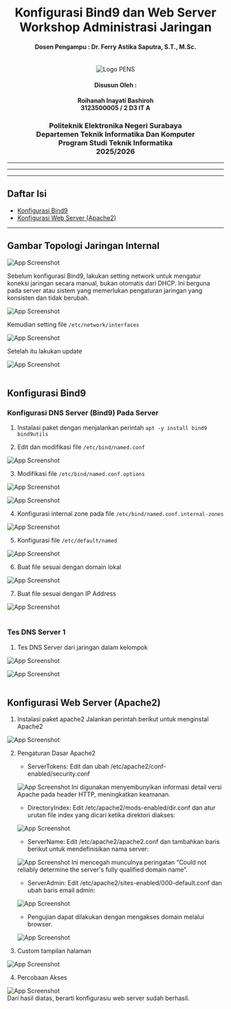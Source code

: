 <div align="center">
    <h1 style="text-align: center;font-weight: bold">Konfigurasi Bind9 dan Web Server<br>Workshop Administrasi Jaringan</h1>
    <h4 style="text-align: center;">Dosen Pengampu : Dr. Ferry Astika Saputra, S.T., M.Sc.</h4>
</div>
<br />
<div align="center">
    <img src="Assets/Logo_PENS.png" alt="Logo PENS">
    <h4 style="text-align: center;">Disusun Oleh : </h4>
    <p style="text-align: center;">
        <strong>Roihanah Inayati Bashiroh</strong><br>
        <strong>3123500005 / 2 D3 IT A</strong><br>
    </p>

<h3>Politeknik Elektronika Negeri Surabaya<br>Departemen Teknik
Informatika Dan Komputer<br>Program Studi Teknik Informatika<br>2025/2026</h3>
    <hr>
    <hr>
</div>

---

## Daftar Isi

- [Konfigurasi Bind9](#konfigurasi-bind9)
- [Konfigurasi Web Server (Apache2)](#konfigurasi-web-server-apache2)

---


## Gambar Topologi Jaringan Internal

![App Screenshot](Assets/topologi.jpg)<br>

Sebelum konfigurasi Bind9, lakukan setting network untuk mengatur koneksi jaringan secara manual, bukan otomatis dari DHCP. Ini berguna pada server atau sistem yang memerlukan pengaturan jaringan yang konsisten dan tidak berubah.

![App Screenshot](Assets/networkinterface.jpg)
<br>

Kemudian setting file `/etc/network/interfaces`

![App Screenshot](Assets/setnetwork.jpg)
<br>

Setelah itu lakukan update

![App Screenshot](Assets/updatenetwork.jpg)
<br>
<br>

## Konfigurasi Bind9

### Konfigurasi DNS Server (Bind9) Pada Server
1. Instalasi paket dengan menjalankan perintah `apt -y install bind9 bind9utils`

2. Edit dan modifikasi file `/etc/bind/named.conf`

![App Screenshot](Assets/namedconf.jpg)
<br>

3. Modifikasi file `/etc/bind/named.conf.options`

![App Screenshot](Assets/confoptions.jpg)
<br>

![App Screenshot](Assets/confoptions2.jpg)
<br>

4. Konfigurasi internal zone pada file `/etc/bind/named.conf.internal-zones`

![App Screenshot](Assets/intzones.jpg)
<br>

5. Konfigurasi file `/etc/default/named`

![App Screenshot](Assets/defaultnamed.jpg)
<br>

6. Buat file sesuai dengan domain lokal

![App Screenshot](Assets/domainlokal.jpg)
<br>

7. Buat file sesuai dengan IP Address

![App Screenshot](Assets/ipaddr.jpg)
<br>
<br>

### Tes DNS Server 1
1. Tes DNS Server dari jaringan dalam kelompok

![App Screenshot](Assets/tesdns.jpg)
<br>

![App Screenshot](Assets/tesdns2.jpg)
<br>
<br>

## Konfigurasi Web Server (Apache2)
1. Instalasi paket apache2 Jalankan perintah berikut untuk menginstal Apache2

![App Screenshot](Assets/installapache2.jpg)
<br>

2. Pengaturan Dasar Apache2
    - ServerTokens: Edit dan ubah /etc/apache2/conf-enabled/security.conf

    ![App Screenshot](Assets/confenable.jpg)
    Ini digunakan menyembunyikan informasi detail versi Apache pada header HTTP, meningkatkan keamanan.
    <br>

    - DirectoryIndex: Edit /etc/apache2/mods-enabled/dir.conf dan atur urutan file index yang dicari ketika direktori diakses:

    ![App Screenshot](Assets/modsenable.jpg)
    <br>

    - ServerName: Edit /etc/apache2/apache2.conf dan tambahkan baris berikut untuk mendefinisikan nama server:

    ![App Screenshot](Assets/apache2conf.jpg)
    Ini mencegah munculnya peringatan “Could not reliably determine the server's fully qualified domain name”.
    <br>

    - ServerAdmin: Edit /etc/apache2/sites-enabled/000-default.conf dan ubah baris email admin:

    ![App Screenshot](Assets/sitesenable.jpg)
    <br>

    - Pengujian dapat dilakukan dengan mengakses domain melalui browser.

    ![App Screenshot](Assets/pengujian.jpg)
    <br>

3. Custom tampilan halaman

![App Screenshot](Assets/custom.jpg)
<br>

4. Percobaan Akses

![App Screenshot](Assets/successdone.jpg)
<br>
Dari hasil diatas, berarti konfigurasiu web server sudah berhasil.

